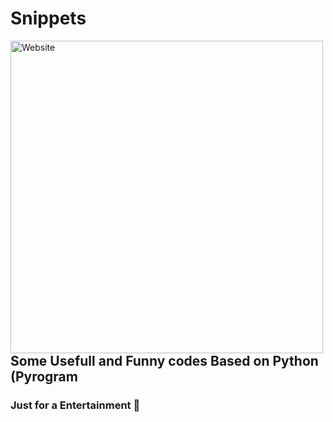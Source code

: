 # Snippets
[<img align="left" alt="Website" width="500px" src="https://www.python.org/static/community_logos/python-logo-inkscape.svg" />][website]
## Some Usefull and Funny codes Based on Python (Pyrogram 
### Just for a Entertainment 🤣

[website]: https://visi.tk/professor
